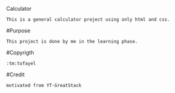 Calculator
  
    This is a general calculator project using only html and css.

#Purpose

    This project is done by me in the learning phase.

#Copyrigth

    :tm:tofayel
#Credit

    motivated from YT-GreatStack
